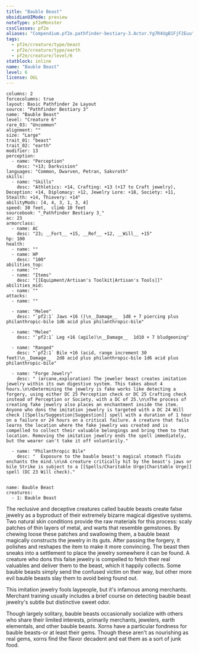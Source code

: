 ```yaml
---
title: "Bauble Beast"
obsidianUIMode: preview
noteType: pf2eMonster
cssClasses: pf2e
aliases: "Compendium.pf2e.pathfinder-bestiary-3.Actor.Yg7R4UgB1FjF2Euu" 
tags:
  - pf2e/creature/type/beast
  - pf2e/creature/type/earth
  - pf2e/creature/level/6
statblock: inline
name: "Bauble Beast"
level: 6
license: OGL
---
```


```statblock
columns: 2
forcecolumns: true
layout: Basic Pathfinder 2e Layout
source: "Pathfinder Bestiary 3"
name: "Bauble Beast"
level: "Creature 6"
rare_03: "Uncommon"
alignment: ""
size: "Large"
trait_01: "beast"
trait_02: "earth"
modifier: 13
perception:
  - name: "Perception"
    desc: "+13; Darkvision"
languages: "Common, Dwarven, Petran, Sakvroth"
skills:
  - name: "Skills"
    desc: "Athletics: +14, Crafting: +13 (+17 to Craft jewelry), Deception: +14, Diplomacy: +12, Jewelry Lore: +18, Society: +11, Stealth: +14, Thievery: +14"
abilityMods: [4, 4, 3, 1, 3, 4]
speed: 30 feet,  climb 10 feet
sourcebook: "_Pathfinder Bestiary 3_"
ac: 23
armorclass:
  - name: AC
    desc: "23; __Fort__ +15, __Ref__ +12, __Will__ +15"
hp: 100
health:
  - name: ""
  - name: HP
    desc: "100"
abilities_top:
  - name: ""
  - name: "Items"
    desc: "[[Equipment/Artisan's Toolkit|Artisan's Tools]]"
abilities_mid:
  - name: ""
attacks:
  - name: ""

  - name: "Melee"
    desc: "`pf2:1` Jaws +16 ()\n__Damage__  1d8 + 7 piercing plus philanthropic-bile 1d6 acid plus philanthropic-bile"

  - name: "Melee"
    desc: "`pf2:1` Leg +16 (agile)\n__Damage__  1d10 + 7 bludgeoning"

  - name: "Ranged"
    desc: "`pf2:1` Bile +16 (acid, range increment 30 feet)\n__Damage__  2d8 acid plus philanthropic-bile 1d6 acid plus philanthropic-bile"

  - name: "Forge Jewelry"
    desc: " (arcane,exploration) The jeweler beast creates imitation jewelry within its own digestive system. This takes about 4 hours.\n\nDetermining the jewelry is fake works like detecting a forgery, using either DC 25 Perception check or DC 25 Crafting check instead of Perception or Society, with a DC of 25.\n\nThe process of creating fake jewelry also places an enchantment inside the item. Anyone who dons the imitation jewelry is targeted with a DC 24 Will check [[Spells/Suggestion|Suggestion]] spell with a duration of 1 hour on a failure or 24 hours on a critical failure. A creature that fails learns the location where the fake jewelry was created and is compelled to collect their valuable belongings and bring them to that location. Removing the imitation jewelry ends the spell immediately, but the wearer can't take it off voluntarily."

  - name: "Philanthropic Bile"
    desc: "  Exposure to the bauble beast's magical stomach fluids enchants the mind.\n\nA creature critically hit by the beast's jaws or bile Strike is subject to a [[Spells/Charitable Urge|Charitable Urge]] spell (DC 23 Will check)."
 
```

```encounter-table
name: Bauble Beast
creatures:
  - 1: Bauble Beast
```



The reclusive and deceptive creatures called bauble beasts create false jewelry as a byproduct of their extremely bizarre magical digestive systems. Two natural skin conditions provide the raw materials for this process: scaly patches of thin layers of metal, and warts that resemble gemstones. By chewing loose these patches and swallowing them, a bauble beast magically constructs the jewelry in its guts. After passing the forgery, it polishes and reshapes the item to make it more convincing. The beast then sneaks into a settlement to place the jewelry somewhere it can be found. A creature who dons this false jewelry is compelled to fetch their real valuables and deliver them to the beast, which it happily collects. Some bauble beasts simply send the confused victim on their way, but other more evil bauble beasts slay them to avoid being found out.

This imitation jewelry fools laypeople, but it's infamous among merchants. Merchant training usually includes a brief course on detecting bauble beast jewelry's subtle but distinctive sweet odor.

Though largely solitary, bauble beasts occasionally socialize with others who share their limited interests, primarily merchants, jewelers, earth elementals, and other bauble beasts. Xorns have a particular fondness for bauble beasts-or at least their gems. Though these aren't as nourishing as real gems, xorns find the flavor decadent and eat them as a sort of junk food.
